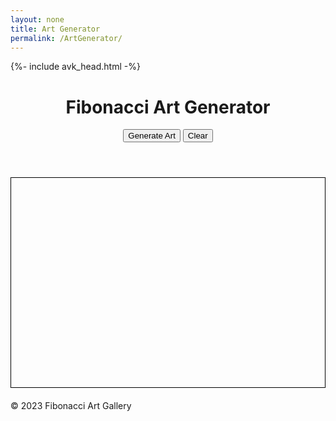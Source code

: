 ```yaml
---
layout: none
title: Art Generator
permalink: /ArtGenerator/
---
```


{%- include avk_head.html -%}

<html lang="en">

<head>
    <meta charset="UTF-8">
    <meta name="viewport" content="width=device-width, initial-scale=1.0">
    <title>Fibonacci Art Generator</title>
    <style>
        /* Add your styling here */
        canvas {
            border: 1px solid #000;
            display: block;
            margin: 20px auto;
        }
    </style>
    <script src="fibonacci-art.js" defer></script>
</head>

<body>
    <header>
        <h1>Fibonacci Art Generator</h1>
        <div>
            <button onclick="generateArt()">Generate Art</button>
            <button onclick="clearCanvas()">Clear</button>
        </div>
    </header>
    <main>
        <canvas id="fibCanvas" width="600" height="400"></canvas>
    </main>
    <footer>
        <p>&copy; 2023 Fibonacci Art Gallery</p>
    </footer>
</body>

</html>
<script>
// fibonacci-art.js
const canvas = document.getElementById('fibCanvas');
const ctx = canvas.getContext('2d');
function generateArt() {
    // Your logic to generate Fibonacci art goes here
    // For example, drawing a simple Fibonacci pattern as a placeholder
    ctx.clearRect(0, 0, canvas.width, canvas.height);
    let a = 1;
    let b = 1;
    ctx.beginPath();
    ctx.moveTo(canvas.width / 2, canvas.height / 2);
    for (let i = 0; i < 100; i++) {
        const temp = a;
        a = b;
        b = temp + b;
        ctx.lineTo(canvas.width / 2 + a, canvas.height / 2 + b);
    }
    ctx.strokeStyle = 'blue';
    ctx.stroke();
}
function clearCanvas() {
    ctx.clearRect(0, 0, canvas.width, canvas.height);
}

</script>